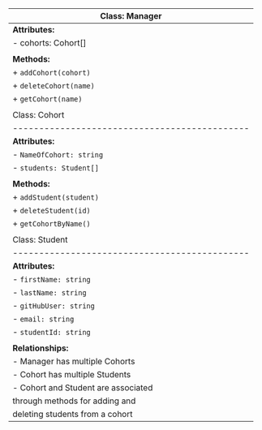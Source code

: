 | Class: Manager                                |
| --------------------------------------------- |
| **Attributes:**                               |
| - cohorts: Cohort[]                           |
|                                               |
| **Methods:**                                  |
| + `addCohort(cohort)`                         |
| + `deleteCohort(name)`                        |
| + `getCohort(name)`                           |
|                                               |
| Class: Cohort                                 |
| --------------------------------------------- |
| **Attributes:**                               |
| - `NameOfCohort: string`                      |
| - `students: Student[]`                       |
|                                               |
| **Methods:**                                  |
| + `addStudent(student)`                       |
| + `deleteStudent(id)`                         |
| + `getCohortByName()`                         |
|                                               |
| Class: Student                                |
| --------------------------------------------- |
| **Attributes:**                               |
| - `firstName: string`                         |
| - `lastName: string`                          |
| - `gitHubUser: string`                        |
| - `email: string`                             |
| - `studentId: string`                         |
|                                               |
| **Relationships:**                            |
| - Manager has multiple Cohorts                |
| - Cohort has multiple Students                |
| - Cohort and Student are associated           |
| through methods for adding and                |
| deleting students from a cohort               |
